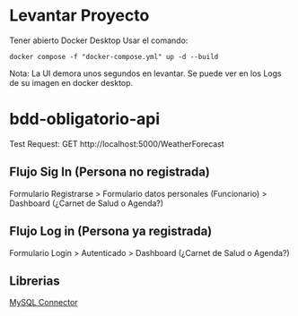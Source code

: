 # Levantar Proyecto
Tener abierto Docker Desktop
Usar el comando:
```
docker compose -f "docker-compose.yml" up -d --build 
```

Nota: La UI demora unos segundos en levantar. Se puede ver en los Logs de su imagen en docker desktop.

# bdd-obligatorio-api
Test Request: GET http://localhost:5000/WeatherForecast

## Flujo Sig In (Persona no registrada)
Formulario Registrarse > Formulario datos personales (Funcionario) > Dashboard (¿Carnet de Salud o Agenda?) 
## Flujo Log in (Persona ya registrada)
Formulario Login > Autenticado > Dashboard (¿Carnet de Salud o Agenda?) 

## Librerias
[MySQL Connector]("https://mysqlconnector.net/tutorials/connect-to-mysql/")